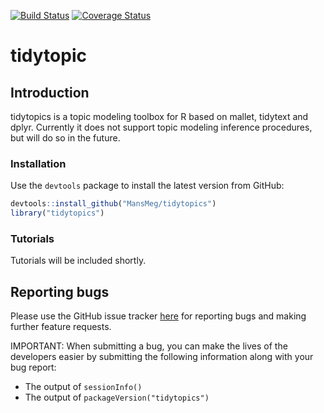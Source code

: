 [![Build Status](https://travis-ci.org/MansMeg/tidytopics.svg?branch=master)](https://travis-ci.org/MansMeg/tidytopics) [![Coverage Status](https://coveralls.io/repos/MansMeg/tidytopics/badge.svg)](https://coveralls.io/r/MansMeg/tidytopics)

# tidytopic

## Introduction

tidytopics is a topic modeling toolbox for R based on mallet, tidytext and dplyr. Currently it does not support topic modeling inference procedures, but will do so in the future.

### Installation

Use the `devtools` package to install the latest version from GitHub:
```r
devtools::install_github("MansMeg/tidytopics")
library("tidytopics")
```

### Tutorials

Tutorials will be included shortly.


## Reporting bugs

Please use the GitHub issue tracker [here](https://github.com/MansMeg/tidytopics/issues) for reporting bugs and making further feature requests.

IMPORTANT: When submitting a bug, you can make the lives of the developers easier by submitting the following information along with your bug report:
- The output of `sessionInfo()`
- The output of `packageVersion("tidytopics")`

